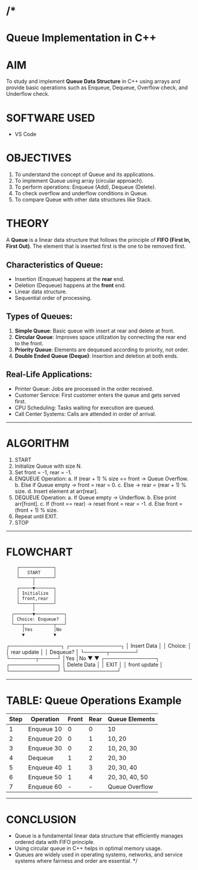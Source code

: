 /*
====================================================
  Queue Implementation in C++
====================================================

# AIM
To study and implement **Queue Data Structure** in C++ using arrays 
and provide basic operations such as Enqueue, Dequeue, 
Overflow check, and Underflow check.

# SOFTWARE USED
- VS Code

# OBJECTIVES
1. To understand the concept of Queue and its applications.
2. To implement Queue using array (circular approach).
3. To perform operations: Enqueue (Add), Dequeue (Delete).
4. To check overflow and underflow conditions in Queue.
5. To compare Queue with other data structures like Stack.

# THEORY
A **Queue** is a linear data structure that follows the principle 
of **FIFO (First In, First Out)**. The element that is inserted 
first is the one to be removed first.

## Characteristics of Queue:
- Insertion (Enqueue) happens at the **rear** end.
- Deletion (Dequeue) happens at the **front** end.
- Linear data structure.
- Sequential order of processing.

## Types of Queues:
1. **Simple Queue**: Basic queue with insert at rear and delete at front.
2. **Circular Queue**: Improves space utilization by connecting the rear end to the front.
3. **Priority Queue**: Elements are dequeued according to priority, not order.
4. **Double Ended Queue (Deque)**: Insertion and deletion at both ends.

## Real-Life Applications:
- Printer Queue: Jobs are processed in the order received.
- Customer Service: First customer enters the queue and gets served first.
- CPU Scheduling: Tasks waiting for execution are queued.
- Call Center Systems: Calls are attended in order of arrival.

----------------------------------------------------
# ALGORITHM
1. START
2. Initialize Queue with size N.
3. Set front = -1, rear = -1.
4. ENQUEUE Operation:
    a. If (rear + 1) % size == front → Queue Overflow.
    b. Else if Queue empty → front = rear = 0.
    c. Else → rear = (rear + 1) % size.
    d. Insert element at arr[rear].
5. DEQUEUE Operation:
    a. If Queue empty → Underflow.
    b. Else print arr[front].
    c. If (front == rear) → reset front = rear = -1.
    d. Else front = (front + 1) % size.
6. Repeat until EXIT.
7. STOP

----------------------------------------------------
# FLOWCHART
        ┌─────────────┐
        │   START     │
        └─────┬───────┘
              │
        ┌─────▼───────┐
        │ Initialize  │
        │ front,rear  │
        └─────┬───────┘
              │
      ┌───────▼───────────┐
      │ Choice: Enqueue?  │
      └───┬───────────┬───┘
          │Yes        │No
          ▼           ▼
 ┌──────────────┐  ┌──────────────┐
 │ Insert Data  │  │ Choice:      │
 │ rear update  │  │ Dequeue?     │
 └──────┬───────┘  └───────┬─────┘
        │Yes                │No
        ▼                   ▼
 ┌──────────────┐      ┌─────────────┐
 │ Delete Data  │      │   EXIT      │
 │ front update │      └─────────────┘
 └──────────────┘

----------------------------------------------------
# TABLE: Queue Operations Example

| Step | Operation     | Front | Rear | Queue Elements   |
|------|---------------|-------|------|------------------|
| 1    | Enqueue 10    | 0     | 0    | 10               |
| 2    | Enqueue 20    | 0     | 1    | 10, 20           |
| 3    | Enqueue 30    | 0     | 2    | 10, 20, 30       |
| 4    | Dequeue       | 1     | 2    | 20, 30           |
| 5    | Enqueue 40    | 1     | 3    | 20, 30, 40       |
| 6    | Enqueue 50    | 1     | 4    | 20, 30, 40, 50   |
| 7    | Enqueue 60    | -     | -    | Queue Overflow   |

----------------------------------------------------
# CONCLUSION
- Queue is a fundamental linear data structure that 
  efficiently manages ordered data with FIFO principle.
- Using circular queue in C++ helps in optimal memory usage.
- Queues are widely used in operating systems, networks, 
  and service systems where fairness and order are essential.
*/
